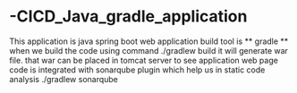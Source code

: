 # -CICD_Java_gradle_application
This application is java spring boot web application  build tool is ** gradle **  when we build the code using command ./gradlew build  it will generate war file. that war can be placed in tomcat server to see application web page  code is integrated with sonarqube plugin which help us in static code analysis  ./gradlew sonarqube
